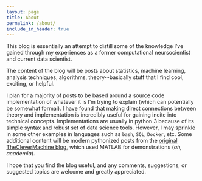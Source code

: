 ```yaml
---
layout: page
title: About
permalink: /about/
include_in_header: true
---
```


This blog is essentially an attempt to distill some of the knowledge I’ve gained through my experiences as a former computational neursocientist and current data scientist.

The content of the blog will be posts about statistics, machine learning, analysis techniques, algorithms, theory--basically stuff that I find cool,  exciting, or helpful. 

I plan for a majority of posts to be based around a source code implementation of whatever it is I’m trying to explain (which can potentially be somewhat formal). I have found that making direct connections between theory and implementation is incredibly useful for gaining incite into technical concepts. Implementations are usually in python 3 because of its simple syntax and robust set of data science tools. However, I may sprinkle in some other examples in languages such as `bash`, `SQL`, `Docker`, etc. Some additional content will be modern pythonized posts from the [original TheCleverMachine blog](https://theclevermachine.wordpress.com/), which used MATLAB for demonstrations (*ah, academia*).

I hope that you find the blog useful, and any comments, suggestions, or suggested topics are welcome and greatly appreciated.